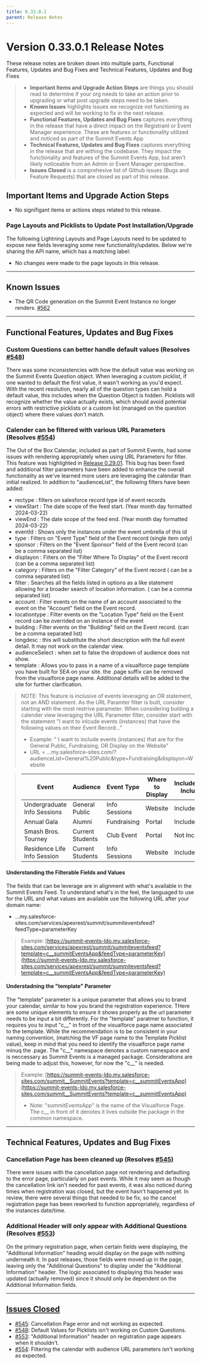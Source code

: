 ```yaml
---
title: 0.33.0.1
parent: Release Notes
---
```


# Version 0.33.0.1 Release Notes

These release notes are broken down into multiple parts, Functional Features, Updates and Bug Fixes and Technical Features, Updates and Bug Fixes 
> - **Important Items and Upgrade Action Steps** are things you should read to determine if your org needs to take an action prior to upgrading or what post upgrade steps need to be taken.
> - **Known Issues** highlights issues we recognize not functioning as expected and will be working to fix in the next release.
> - **Functional Features, Updates and Bug Fixes** captures everything in the release that have a direct impact on the Registrant or Event Manager experience. These are features or functionality utilized and noticed as part of the Summit Events App
> -  **Technical Features, Updates and Bug Fixes** captures everything in the release that are withing the codebase. They impact the functionality and features of the Summit Events App, but aren't likely noticeable from an Admin or Event Manager perspective.
> - **Issues Closed** is a comprehesive list of Github issues (Bugs and Feature Requests) that are closed as part of this release.


## Important Items and Upgrade Action Steps

* No signifigant items or actions steps related to this release.

### Page Layouts and Picklists to Update Post Installation/Upgrade
The following Lightning Layouts and Page Layouts need to be updated to expose new fields leveraging some new functionality/updates. Below we're sharing the API name, which has a matching label:

* No changes were made to the page layouts in this release.

---
## Known Issues
* The QR Code generation on the Summit Event Instance no longer renders. [#562](https://github.com/SFDO-Community/Summit-Events-App/issues/562)

---
## Functional Features, Updates and Bug Fixes

### Custom Questions can better handle default values (Resolves [#548](https://github.com/SFDO-Community/Summit-Events-App/issues/548))
There was some inconsistencies with how the default value was working on the Summit Events Question object. When leveraging a custom picklist, if one wanted to default the first value, it wasn't working as you'd expect. With the recent resolution, nearly all of the question types can hold a default value, this includes when the Question Object is hidden. Picklists will recognize whether the value actually exists, which should avoid potential errors with restrictive picklists or a custom list (managed on the question object) where there values don't match.

### Calender can be filtered with various URL Parameters (Resolves [#554](https://github.com/SFDO-Community/Summit-Events-App/issues/554))
The Out of the Box Calendar, included as part of Summit Events, had some issues with rendering appropriately when using URL Parameters for filter. This feature was highlighted in [Release 0.29.01](https://sfdo-community-sprints.github.io/summit-events-app-documentation/docs/release-notes/0-29-0-1/#filtering-and-display-options-1). This bug has been fixed and additional filter parameters have been added to enhance the overall functionality as we've learned more users are leveraging the calendar than initial realized. In addition to  "audienceList", the following filters have been added:
* rectype : filters on salesforce record type id of event records
* viewStart : The date scope of the feed start. (Year month day formatted 2024-03-22)
* viewEnd : The date scope of the feed end. (Year month day formatted 2024-03-22)
* eventId : Shows only the instances under the event umbrella of this id
* type : Filters on "Event Type" field of the Event record (single item only)
* sponsor : Filters on the "Event Sponsor" field of the Event record (can be a comma separated list)
* displayon : Filters on the "Filter Where To Display" of the Event record (can be a comma separated list)
* category : Filters on the "Filter Category" of the Event record ( can be a comma separated list)
* filter : Searches all the fields listed in options as a like statement allowing for a broader search of location information. ( can be a comma separated list)
* account : Filter events on the name of an account associated to the event on the "Account" field on the Event record.
* locationtype : Filter events on the "Location Type" field on the Event record can be overrided on an instance of the event
* building : Filter events on the "Building" field on the Event record. (can be a comma separated list)
* longdesc : this will substitute the short description with the full event detail. It may not work on the calendar view.
* audienceSelect : when set to false the dropdown of audience does not show.
* template : Allows you to pass in a name of a visualforce page template you have built for SEA on your site. the .page suffix can be removed from the visualforce page name.
Additional details will be added to the site for further clarification.
> NOTE: This feature is inclusive of events leveraging an OR statement, not an AND statement. As the URL Paramter filter is built, consider starting with the most restrive parameter. When considering bulding a calender view leveraging the URL Parameter filter, consider start with the statement "I want to inlcude events (instances) that have the following values on their Event Record..."
> *  Example: " I want to include events (instances) that are for the General Public, Fundraising, OR Display on the Website"
> *  URL = ...my.salesforce-sites.com/?audienceList=General%20Public&type=Fundraising&displayon=Website

> | Event | Audience | Event Type | Where to Display | Included/Not Included | Reason
> | ------- | ------- | ------- | ------- | ------- | -------|
> | Undergraduate Info Sessions | General Public | Info Sessions | Website | Included | audienceList=General%20Public & displayon=Website
> | Annual Gala | Alumni | Fundraising | Portal | Included | type=Fundraising
> | Smash Bros. Tourney | Current Students | Club Event | Portal | Not Included | No values match
> | Residence Life Info Session | Current Students |  Info Sessions | Website | Included | displayon=Website


#### Understanding the Filterable Fields and Values
The fields that can be leverage are in alignment with what's available in the Summit Events Feed.  To understand what's in the feel, the languaged to use for the URL and what values are available use the following URL after your domain name:
* ...my.salesforce-sites.com/services/apexrest/summit/summiteventsfeed?feedType=parameterKey
> Example: [https://summit-events-ldo.my.salesforce-sites.com/services/apexrest/summit/summiteventsfeed?template=c__summitEventsApp&feedType=parameterKey](https://summit-events-ldo.my.salesforce-sites.com/services/apexrest/summit/summiteventsfeed?template=c__summitEventsApp&feedType=parameterKey)


#### Understadning the "template" Parameter
The "template" parameter is a unique parameter that allows you to brand your calendar, similar to how you brand the registration experience. THere are some unique elements to ensure it shows properly as the url parameter needs to be input a bit differently. For the "template" paratmer to function, it requires you to input "c__" in front of the visualforce page name associated to the template. While the recommendation is to be consistent in your naming convention, (matching the VF page name to the Template Picklist value), keep in mind that you need to identify the visualforce page name minuq the .page. The "c__" namespace denotes a custom namespace and is neccessary as Summit Events is a managed package. Considerations are being made to adjust this, however, for now the "c__" is needed.
> Example: [https://summit-events-ldo.my.salesforce-sites.com/summit__SummitEvents?template=c__summitEventsApp](https://summit-events-ldo.my.salesforce-sites.com/summit__SummitEvents?template=c__summitEventsApp)
> * Note: "summitEventsApp" is the name of the Visualforce Page. The c__ in front of it denotes it lives outside the package in the common namespace.

---
## Technical Features, Updates and Bug Fixes

### Cancellation Page has been cleaned up (Resolves [#545](https://github.com/SFDO-Community/Summit-Events-App/issues/545))
There were issues with the cancellation page not rendering and defaulting to the error page, particularly on past events. While it may seem as though the cancellation link isn't needed for past events, it was also noticed during times when registration was closed, but the event hasn't happened yet. In review, there were several things that needed to be fix, so the cancel registration page has been reworked to function appropriately, regardless of the instances date/time.

### Additional Header will only appear with Additional Questions (Resolves [#553](https://github.com/SFDO-Community/Summit-Events-App/issues/553))
On the primary registration page, when certain fields were displaying, the "Additional Information" heading would display on the page with nothing underneath it. In past releases, those fields were moved up in the page, leaving only the "Additional Questions" to display under the "Additional Information" header. The logic associated to displaying this header was updated (actually removed) since it should only be dependent on the Additional Information fields.

---
## [Issues Closed](https://github.com/SFDO-Community/Summit-Events-App/issues?q=is%3Aissue+is%3Aclosed)
- [#545](https://github.com/SFDO-Community/Summit-Events-App/issues/545): Cancellation Page error and not working as expected.
- [#548](https://github.com/SFDO-Community/Summit-Events-App/issues/548): Default Values for Picklists isn't working on Custom Questions.
- [#553](https://github.com/SFDO-Community/Summit-Events-App/issues/553): "Additional Information" header on registration page appears when it shouldn't.
- [#554](https://github.com/SFDO-Community/Summit-Events-App/issues/554): Filtering the calendar with audience URL parameters isn't working as expected.

